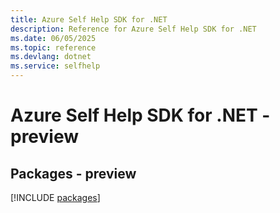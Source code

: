 ```yaml
---
title: Azure Self Help SDK for .NET
description: Reference for Azure Self Help SDK for .NET
ms.date: 06/05/2025
ms.topic: reference
ms.devlang: dotnet
ms.service: selfhelp
---
```

# Azure Self Help SDK for .NET - preview
## Packages - preview
[!INCLUDE [packages](self-help-index.md)]